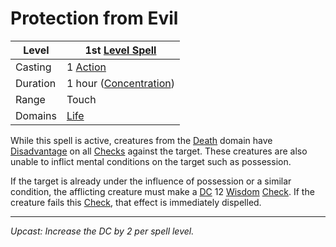 # Protection from Evil

| Level    | 1st [Level Spell](../../../Spell%20Level.md)                                           |
| -------- | --------------------------------------------------- |
| Casting  | 1 [Action](../../../../Game%20Procedures/Action.md) |
| Duration | 1 hour ([Concentration](../../../Concentration.md)) |
| Range    | Touch                                               |
| Domains  | [Life](../../../Spell%20Domains/Life.md)            |

While this spell is active, creatures from the [Death](../../../Spell%20Domains/Death.md) domain have [Disadvantage](../../../../Game%20Procedures/Dice%20Rolls/Disadvantage.md) on all [Checks](../../../../Game%20Procedures/Check.md) against the target. These creatures are also unable to inflict mental conditions on the target such as possession.

If the target is already under the influence of possession or a similar condition, the afflicting creature must make a [DC](../../../../Game%20Procedures/DC.md) 12 [Wisdom](../../../../Player%20Characters/Chosen%20Statistics/Wisdom.md) [Check](../../../../Game%20Procedures/Check.md). If the creature fails this [Check](../../../../Game%20Procedures/Check.md), that effect is immediately dispelled.

---
*Upcast: Increase the DC by 2 per spell level.*